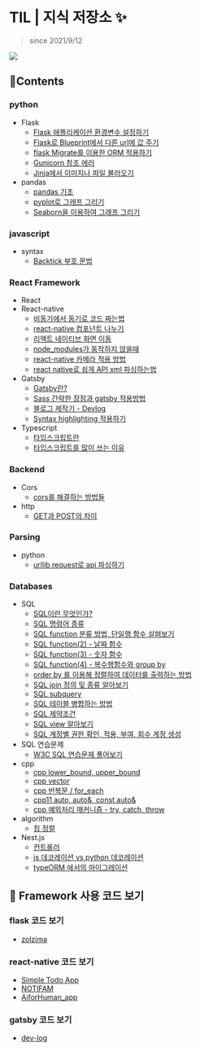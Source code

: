 # TIL | 지식 저장소 ✨

> since 2021/9/12

<a href="https://hits.seeyoufarm.com"><img src="https://hits.seeyoufarm.com/api/count/incr/badge.svg?url=https%3A%2F%2Fgithub.com%2Fmin050410%2FTIL&count_bg=%2379C83D&title_bg=%23555555&icon=&icon_color=%23E7E7E7&title=hits&edge_flat=false"/></a>

## 📑Contents
### python
- Flask
    - <a href="https://github.com/min050410/TIL/blob/main/Flask/flask-application-environment-variable-setup.md">Flask 애플리케이션 환경변수 설정하기</a>
    - <a href="https://github.com/min050410/TIL/blob/main/Flask/flask-blueprint-props.md">Flask로 Blueprint에서 다른 url에 값 주기</a>
    - <a href="https://github.com/min050410/TIL/blob/main/Flask/flask-SQLAlchemy-migrate.md">flask Migrate를 이용한 ORM 적용하기</a>
    - <a href="https://github.com/min050410/TIL/blob/main/Flask/gunicorn-ref-error.md">Gunicorn 참조 에러</a>
    - <a href="https://github.com/min050410/TIL/blob/main/Flask/jinja-ref.md">Jinja에서 이미지나 파일 불러오기</a>
- pandas
    - <a href="https://github.com/min050410/TIL/blob/main/pandas/pandas-basic.md">pandas 기초</a>
    - <a href="https://github.com/min050410/TIL/blob/main/pandas/matplotlib-pyplot.md">pyplot로 그래프 그리기</a>
    - <a href="https://github.com/min050410/TIL/blob/main/pandas/seaborn.md">Seaborn을 이용하여 그래프 그리기</a>
### javascript
- syntax
    - <a href="https://github.com/min050410/TIL/blob/main/JavaScript/backtick.md">Backtick 부호 문법</a>
### React Framework 
- React
- React-native
    - <a href="https://github.com/min050410/TIL/blob/main/react-native/async-to-sync.md">비동기에서 동기로 코드 짜는법</a>
    - <a href="https://github.com/min050410/TIL/blob/main/react-native/devide-components.md">react-native 컴포넌트 나누기</a>
    - <a href="https://github.com/min050410/TIL/blob/main/react-native/native-navigating.md">리액트 네이티브 화면 이동</a>
    - <a href="https://github.com/min050410/TIL/blob/main/react-native/node_modules-error.md">node_modules가 동작하지 않을때</a>
    - <a href="https://github.com/min050410/TIL/blob/main/react-native/react-native-camera.md">react-native 카메라 적용 방법</a>
    - <a href="https://github.com/min050410/TIL/blob/main/react-native/xml-parsing-in-react.md">react native로 쉽게 API xml 파싱하는법</a>
- Gatsby
    - <a href="https://github.com/min050410/TIL/blob/main/Gatsby-js/gatsby-info.md">Gatsby란?</a>
    - <a href="https://github.com/min050410/TIL/blob/main/Gatsby-js/gatsby-plugin-sass.md">Sass 간략한 장점과 gatsby 적용방법</a>
    - <a href="https://github.com/min050410/TIL/blob/main/Gatsby-js/my-blog-process.md">블로그 제작기 - Devlog</a>
    - <a href="https://github.com/min050410/TIL/blob/main/Gatsby-js/prism-react-renderer.md">Syntax highlighting 적용하기</a>
- Typescript
    - <a href="https://github.com/min050410/TIL/blob/main/typescript/what-is-typescript.md">타입스크립트란</a>
    - <a href="https://github.com/min050410/TIL/blob/main/typescript/why-typescript.md">타입스크립트를 많이 쓰는 이유</a>
### Backend
- Cors 
    - <a href="https://github.com/min050410/TIL/blob/main/Backend/Fix-the-CORS-Error.md">cors를 해결하는 방법들</a>
- http
    - <a href="https://github.com/min050410/TIL/blob/main/Backend/what-is-the-difference-get-and-post.md">GET과 POST의 차이</a>

### Parsing
- python
    - <a href="https://github.com/min050410/TIL/blob/main/Parse/urllib-request.md">urllib request로 api 파싱하기</a>
### Databases
- SQL
    - <a href="https://github.com/min050410/TIL/blob/main/SQL/what-is-sql.md">SQL이란 무엇인가?</a>
    - <a href="https://github.com/min050410/TIL/blob/main/SQL/sql-command.md">SQL 명령어 종류</a>
    - <a href="https://github.com/min050410/TIL/blob/main/SQL/sql-function.md">SQL function 분류 방법, 단일행 함수 살펴보기</a>
    - <a href="https://github.com/min050410/TIL/blob/main/SQL/sql-function-2.md">SQL function(2) - 날짜 함수</a>
    - <a href="https://github.com/min050410/TIL/blob/main/SQL/sql-function-3.md">SQL function(3) - 숫자 함수</a>
    - <a href="https://github.com/min050410/TIL/blob/main/SQL/sql-function-4.md">SQL function(4) - 복수행함수와 group by</a>
    - <a href="https://github.com/min050410/TIL/blob/main/SQL/select-order-by.md">order by 를 이용해 정렬하여 데이터를 출력하는 방법</a>
    - <a href="https://github.com/min050410/TIL/blob/main/SQL/sql-join.md">SQL join 정의 및 종류 알아보기</a>
    - <a href="https://github.com/min050410/TIL/blob/main/SQL/sql-subquery.md">SQL subquery</a>
    - <a href="https://github.com/min050410/TIL/blob/main/SQL/sql-merge.md">SQL 테이블 병합하는 방법</a>
    - <a href="https://github.com/min050410/TIL/blob/main/SQL/sql-constraint.md">SQL 제약조건</a>
    - <a href="https://github.com/min050410/TIL/blob/main/SQL/sql-view.md">SQL view 알아보기</a>
    - <a href="https://github.com/min050410/TIL/blob/main/SQL/sql-user.md">SQL 계정별 권한 확인, 적용, 부여, 회수 계정 생성</a>
- SQL 연습문제
    - <a href="https://github.com/min050410/TIL/blob/main/SQL/w3c-sql-exercise.md">W3C SQL 연습문제 풀어보기</a>
- cpp
    - <a href="https://github.com/min050410/TIL/blob/main/CPP/lower-bound.md">cpp lower_bound, upper_bound</a>
    - <a href="https://github.com/min050410/TIL/blob/main/CPP/vector.md">cpp vector</a>
    - <a href="https://github.com/min050410/TIL/blob/main/CPP/for-each.md">cpp 반복문 / for_each </a>
    - <a href="https://github.com/min050410/TIL/blob/main/CPP/auto.md">cpp11 auto, auto&, const auto&</a>
    - <a href="https://github.com/min050410/TIL/blob/main/CPP/try-catch-throw.md">cpp 예외처리 매커니즘 - try, catch, throw</a>
- algorithm
    - <a href="https://github.com/min050410/TIL/blob/main/Algorithm/heapsort.md">힙 정렬</a>
- Nest.js
    - <a href="https://github.com/min050410/TIL/blob/main/Nestjs/Controller.md">컨트롤러</a>
    - <a href="https://github.com/min050410/TIL/blob/main/Nestjs/decorator.md">js 데코레이션 vs python 데코레이션</a>
    - <a href="https://github.com/min050410/TIL/blob/main/Nestjs/migration.md">typeORM 에서의 마이그레이션</a>
    
## 📖 Framework 사용 코드 보기
### flask 코드 보기 
- <a href="https://github.com/min050410/zolzima_Backend">zolzima</a>
### react-native 코드 보기
- <a href="https://github.com/min050410/RN_practice/tree/master">Simple Todo App</a>
- <a href="https://github.com/min050410/NOTIFAM">NOTIFAM</a>
- <a href="https://github.com/min050410/App">AiforHuman_app</a>
### gatsby 코드 보기
- <a href="https://github.com/min050410/TechBlog">dev-log</a>
